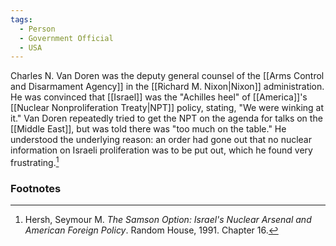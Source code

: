 ```yaml
---
tags:
  - Person
  - Government Official
  - USA
---
```

Charles N. Van Doren was the deputy general counsel of the [[Arms Control and Disarmament Agency]] in the [[Richard M. Nixon|Nixon]] administration. He was convinced that [[Israel]] was the "Achilles heel" of [[America]]'s [[Nuclear Nonproliferation Treaty|NPT]] policy, stating, "We were winking at it." Van Doren repeatedly tried to get the NPT on the agenda for talks on the [[Middle East]], but was told there was "too much on the table." He understood the underlying reason: an order had gone out that no nuclear information on Israeli proliferation was to be put out, which he found very frustrating.[^1]

### Footnotes

[^1]: Hersh, Seymour M. *The Samson Option: Israel's Nuclear Arsenal and American Foreign Policy*. Random House, 1991. Chapter 16.
